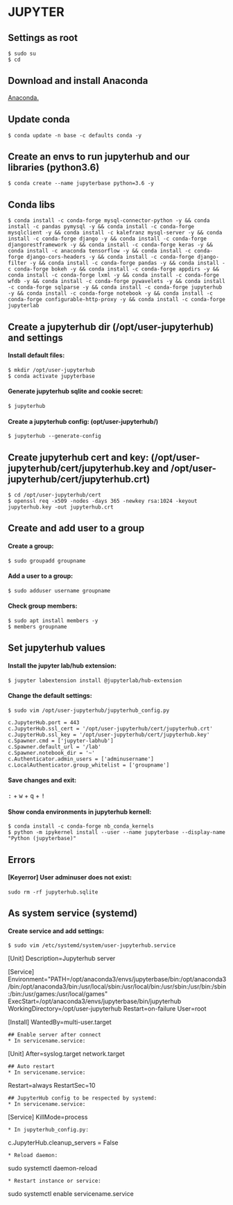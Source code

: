 <div>

<h1>JUPYTER</h1>
<h2>Settings as root</h2>

`$ sudo su`<br>
`$ cd`

<h2>Download and install Anaconda</h2>

[Anaconda.](https://github.com/Nouvellie/ubuntu/blob/ubuntu/contents/anaconda.md)

<h2>Update conda</h2>

`$ conda update -n base -c defaults conda -y`

<h2>Create an envs to run jupyterhub and our libraries (python3.6)</h2>

`$ conda create --name jupyterbase python=3.6 -y`

<h2>Conda libs</h2>

`$ conda install -c conda-forge mysql-connector-python -y && conda install -c pandas pymysql -y && conda install -c conda-forge mysqlclient -y && conda install -c kalefranz mysql-server -y && conda install -c conda-forge django -y && conda install -c conda-forge djangorestframework -y && conda install -c conda-forge keras -y && conda install -c anaconda tensorflow -y && conda install -c conda-forge django-cors-headers -y && conda install -c conda-forge django-filter -y && conda install -c conda-forge pandas -y && conda install -c conda-forge bokeh -y && conda install -c conda-forge appdirs -y && conda install -c conda-forge lxml -y && conda install -c conda-forge wfdb -y && conda install -c conda-forge pywavelets -y && conda install -c conda-forge sqlparse -y && conda install -c conda-forge jupyterhub -y && conda install -c conda-forge notebook -y && conda install -c conda-forge configurable-http-proxy -y && conda install -c conda-forge jupyterlab`

<h2>Create a jupyterhub dir (/opt/user-jupyterhub) and settings</h2>
<h4>Install default files:</h4>

`$ mkdir /opt/user-jupyterhub`<br>
`$ conda activate jupyterbase`

<h4>Generate jupyterhub sqlite and cookie secret:</h4>

`$ jupyterhub`

<h4>Create a jupyterhub config: (opt/user-jupyterhub/)</h4>

`$ jupyterhub --generate-config`

<h2>Create jupyterhub cert and key: (/opt/user-jupyterhub/cert/jupyterhub.key and /opt/user-jupyterhub/cert/jupyterhub.crt)</h2>

`$ cd /opt/user-jupyterhub/cert`<br>
`$ openssl req -x509 -nodes -days 365 -newkey rsa:1024 -keyout jupyterhub.key -out jupyterhub.crt`

<h2>Create and add user to a group</h2>
<h4>Create a group:</h4>

`$ sudo groupadd groupname`

<h4>Add a user to a group:</h4>

`$ sudo adduser username groupname`

<h4>Check group members:</h4>

`$ sudo apt install members -y`<br>
`$ members groupname`

<h2>Set jupyterhub values</h2>
<h4>Install the jupyter lab/hub extension:</h4>

`$ jupyter labextension install @jupyterlab/hub-extension`

<h4>Change the default settings:</h4>

`$ sudo vim /opt/user-jupyterhub/jupyterhub_config.py`<br>

`c.JupyterHub.port = 443`<br>
`c.JupyterHub.ssl_cert = '/opt/user-jupyterhub/cert/jupyterhub.crt'`<br>
`c.JupyterHub.ssl_key = '/opt/user-jupyterhub/cert/jupyterhub.key'`<br>
`c.Spawner.cmd = ['jupyter-labhub']`<br>
`c.Spawner.default_url = '/lab'`<br>
`c.Spawner.notebook_dir = '~'`<br>
`c.Authenticator.admin_users = ['adminusername']`<br>
`c.LocalAuthenticator.group_whitelist = ['groupname']`

<h4>Save changes and exit:</h4>
<kbd>:</kbd> + <kbd>w</kbd> + <kbd>q</kbd> + <kbd>!</kbd>

<h4>Show conda environments in jupyterhub kernell:</h4>

`$ conda install -c conda-forge nb_conda_kernels`<br>
`$ python -m ipykernel install --user --name jupyterbase --display-name "Python (jupyterbase)"`

<h2>Errors</h2>
<h4>[Keyerror] User adminuser does not exist:</h4>

`sudo rm -rf jupyterhub.sqlite`

<h2>As system service (systemd)</h2>
<h4>Create service and add settings:</h4>

`$ sudo vim /etc/systemd/system/user-jupyterhub.service`<br>

[Unit]
Description=Jupyterhub server

[Service]
Environment="PATH=/opt/anaconda3/envs/jupyterbase/bin:/opt/anaconda3/bin:/opt/anaconda3/bin:/usr/local/sbin:/usr/local/bin:/usr/sbin:/usr/bin:/sbin:/bin:/usr/games:/usr/local/games"
ExecStart=/opt/anaconda3/envs/jupyterbase/bin/jupyterhub
WorkingDirectory=/opt/user-jupyterhub
Restart=on-failure
User=root

[Install]
WantedBy=multi-user.target
```
## Enable server after connect
* In servicename.service:
```
[Unit]
After=syslog.target network.target
```
## Auto restart
* In servicename.service:
```
Restart=always
RestartSec=10
```
## JupyterHub config to be respected by systemd:
* In servicename.service:
```
[Service]
KillMode=process
```
* In jupyterhub_config.py:
```
c.JupyterHub.cleanup_servers = False 
```
* Reload daemon:
```
sudo systemctl daemon-reload
```
* Restart instance or service:
```
sudo systemctl enable servicename.service
```